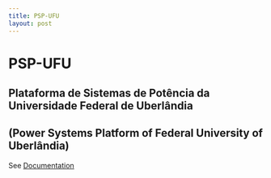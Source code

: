 ```yaml
---
title: PSP-UFU
layout: post
---
```

# PSP-UFU
## Plataforma de Sistemas de Potência da Universidade Federal de Uberlândia
## (Power Systems Platform of Federal University of Uberlândia)

See [Documentation](doxygen/html/index.html)
